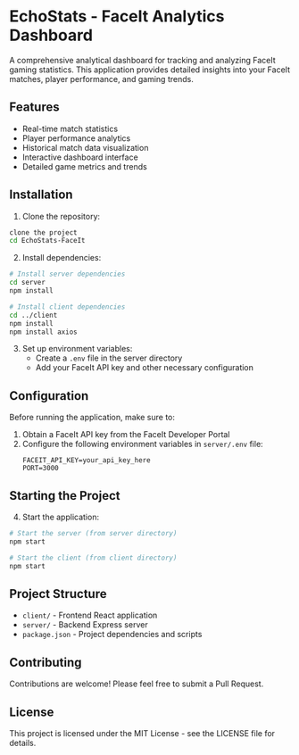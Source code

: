 # EchoStats - FaceIt Analytics Dashboard

A comprehensive analytical dashboard for tracking and analyzing FaceIt gaming statistics. This application provides detailed insights into your FaceIt matches, player performance, and gaming trends.

## Features

- Real-time match statistics
- Player performance analytics
- Historical match data visualization
- Interactive dashboard interface
- Detailed game metrics and trends

## Installation

1. Clone the repository:
```bash
clone the project
cd EchoStats-FaceIt
```

2. Install dependencies:
```bash
# Install server dependencies
cd server
npm install

# Install client dependencies
cd ../client
npm install
npm install axios
```

3. Set up environment variables:
   - Create a `.env` file in the server directory
   - Add your FaceIt API key and other necessary configuration

## Configuration

Before running the application, make sure to:

1. Obtain a FaceIt API key from the FaceIt Developer Portal
2. Configure the following environment variables in `server/.env` file:
   ```
   FACEIT_API_KEY=your_api_key_here
   PORT=3000
   ```

## Starting the Project

4. Start the application:
```bash
# Start the server (from server directory)
npm start

# Start the client (from client directory)
npm start
```

## Project Structure

- `client/` - Frontend React application
- `server/` - Backend Express server
- `package.json` - Project dependencies and scripts

## Contributing

Contributions are welcome! Please feel free to submit a Pull Request.

## License

This project is licensed under the MIT License - see the LICENSE file for details.
